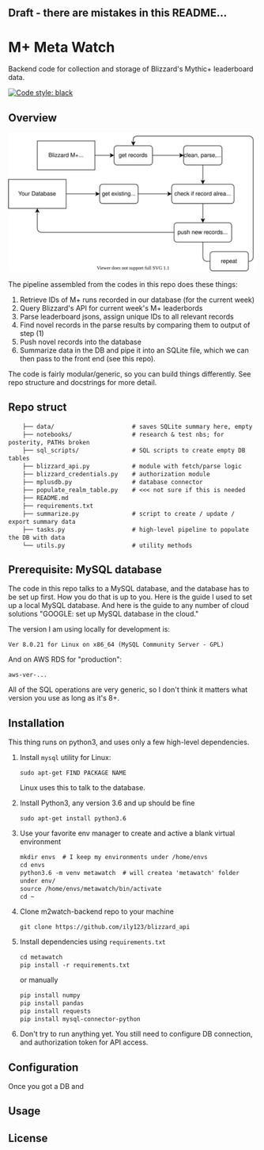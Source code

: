 Draft - there are mistakes in this README...
---

# M+ Meta Watch 

Backend code for collection and storage of Blizzard's Mythic+ leaderboard data.

[![Code style: black](https://img.shields.io/badge/code%20style-black-000000.svg)](https://github.com/psf/black)

## Overview 

![test](mw_pic.svg) <!-- .element height="150%" width="150%" -->


The pipeline assembled from the codes in this repo does these things:

1. Retrieve IDs of M+ runs recorded in our database (for the current week)
2. Query Blizzard's API for current week's M+ leaderbords
3. Parse leaderboard jsons, assign unique IDs to all relevant records
4. Find novel records in the parse results by comparing them to output of step (1)
5. Push novel records into the database
6. Summarize data in the DB and pipe it into an SQLite file, which we can 
then pass to the front end (see this repo).

The code is fairly modular/generic, so you can build things differently. See repo structure and docstrings for more detail.

## Repo struct

```
    ├── data/                      # saves SQLite summary here, empty
    ├── notebooks/                 # research & test nbs; for posterity, PATHs broken
    ├── sql_scripts/               # SQL scripts to create empty DB tables
    ├── blizzard_api.py            # module with fetch/parse logic
    ├── blizzard_credentials.py    # authorization module
    ├── mplusdb.py                 # database connector
    ├── populate_realm_table.py    # <<< not sure if this is needed
    ├── README.md                  
    ├── requirements.txt          
    ├── summarize.py               # script to create / update / export summary data
    ├── tasks.py                   # high-level pipeline to populate the DB with data
    └── utils.py                   # utility methods
```

## Prerequisite: MySQL database
The code in this repo talks to a MySQL database, and the database has to be set up first.
How you do that is up to you. Here is the guide I used to set up a local MySQL database. And here is the guide to any number of cloud solutions "GOOGLE: set up MySQL database in the cloud."

The version I am using locally for development is:

```
Ver 8.0.21 for Linux on x86_64 (MySQL Community Server - GPL)
```
And on AWS RDS for "production":
```
aws-ver-...
```
All of the SQL operations are very generic, so I don't think it matters what version you use as long as it's 8+.


## Installation 
This thing runs on python3, and uses only a few high-level dependencies.

1. Install ```mysql``` utility for Linux:
    ```
    sudo apt-get FIND PACKAGE NAME
    ```
    Linux uses this to talk to the database.

2. Install Python3, any version 3.6 and up should be fine
    ```
    sudo apt-get install python3.6
    ```
3. Use your favorite env manager to create and active a blank virtual environment
    ```
    mkdir envs  # I keep my environments under /home/envs
    cd envs
    python3.6 -m venv metawatch  # will createa 'metawatch' folder under env/
    source /home/envs/metawatch/bin/activate
    cd ~
    ```
4. Clone m2watch-backend repo to your machine
    ```
    git clone https://github.com/ily123/blizzard_api
    ```
5. Install dependencies using ```requirements.txt```
    ```
    cd metawatch
    pip install -r requirements.txt
    ```
    or manually
    ```
    pip install numpy
    pip install pandas
    pip install requests
    pip install mysql-connector-python
    ```
6. Don't try to run anything yet. You still need to configure DB connection, and authorization token for API access.


## Configuration
Once you got a DB and 

## Usage
## License

